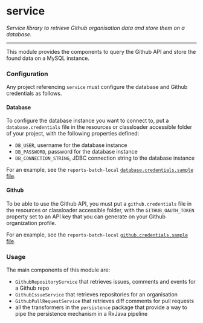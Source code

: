 service
=======

_Service library to retrieve Github organisation data and store them on a database._

--------

This module provides the components to query the Github API and store the found data on a MySQL instance.

### Configuration

Any project referencing `service` must configure the database and Github credentials as follows.

#### Database

To configure the database instance you want to connect to, put a `database.credentials` file in the resources or classloader accessible folder of
your project, with the following properties defined:

* `DB_USER`, username for the database instance
* `DB_PASSWORD`, password for the database instance
* `DB_CONNECTION_STRING`, JDBC connection string to the database instance

For an example, see the `reports-batch-local` [`database.credentials.sample` file](../reports-batch-local/src/main/resources/database.credentials.sample).

#### Github

To be able to use the Github API, you must put a `github.credentials` file in the resources or classloader accessible folder, with the
`GITHUB_OAUTH_TOKEN` property set to an API key that you can generate on your Github organization profile.

For an example, see the `reports-batch-local` [`github.credentials.sample` file](../reports-batch-local/src/main/resources/github.credentials.sample).

### Usage

The main components of this module are:

* `GithubRepositoryService` that retrieves issues, comments and events for a Github repo
* `GithubIssueService` that retrieves repositories for an organisation
* `GithubPullRequestService` that retrieves diff comments for pull requests
* all the transformers in the `persistence` package that provide a way to pipe the persistence mechanism in a RxJava pipeline
